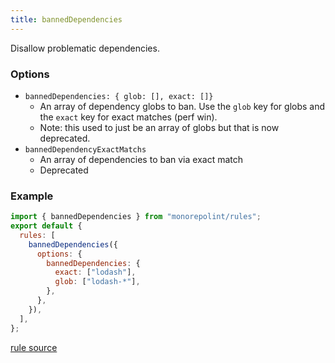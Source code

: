 ```yaml
---
title: bannedDependencies
---
```


Disallow problematic dependencies.

### Options

- `bannedDependencies: { glob: [], exact: []}`
  - An array of dependency globs to ban. Use the `glob` key for globs and the `exact` key for exact matches (perf win).
  - Note: this used to just be an array of globs but that is now deprecated.
- `bannedDependencyExactMatchs`
  - An array of dependencies to ban via exact match
  - Deprecated

### Example

```javascript
import { bannedDependencies } from "monorepolint/rules";
export default {
  rules: [
    bannedDependencies({
      options: {
        bannedDependencies: {
          exact: ["lodash"],
          glob: ["lodash-*"],
        },
      },
    }),
  ],
};
```

[rule source](https://github.com/monorepolint/monorepolint/blob/master/packages/rules/src/bannedDependencies.ts)

